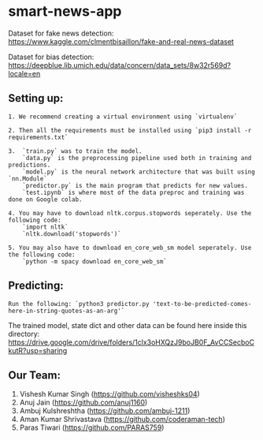# smart-news-app

Dataset for fake news detection: https://www.kaggle.com/clmentbisaillon/fake-and-real-news-dataset

Dataset for bias detection: https://deepblue.lib.umich.edu/data/concern/data_sets/8w32r569d?locale=en


## Setting up: 

    1. We recommend creating a virtual environment using `virtualenv`

    2. Then all the requirements must be installed using `pip3 install -r requirements.txt`

    3.  `train.py` was to train the model.
        `data.py` is the preprocessing pipeline used both in training and predictions.
        `model.py` is the neural network architecture that was built using `nn.Module`
        `predictor.py` is the main program that predicts for new values.
        `test.ipynb` is where most of the data preproc and training was done on Google colab.

    4. You may have to download nltk.corpus.stopwords seperately. Use the following code:
        `import nltk`
        `nltk.download('stopwords')`

    5. You may also have to download en_core_web_sm model seperately. Use the following code:
        `python -m spacy download en_core_web_sm`

## Predicting:
    Run the following: `python3 predictor.py 'text-to-be-predicted-comes-here-in-string-quotes-as-an-arg'`


The trained model, state dict and other data can be found here inside this directory: https://drive.google.com/drive/folders/1clx3oHXQzJ9boJB0F_AvCCSecboCkutR?usp=sharing



## Our Team:

1. Vishesh Kumar Singh (https://github.com/visheshks04)
2. Anuj Jain (https://github.com/anuj1160)
3. Ambuj Kulshreshtha (https://github.com/ambuj-1211)
4. Aman Kumar Shrivastava (https://github.com/coderaman-tech)
5. Paras Tiwari (https://github.com/PARAS759)
